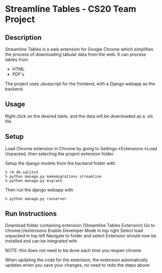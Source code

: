 # Streamline Tables - CS20 Team Project

## Description
Streamline Tables is a web extension for Google Chrome which simplifies the process of downloading tabular data from the web. It can process tables from
- HTML
- PDF's

The project uses Javascript for the frontend, with a Django webapp as the backend.


## Usage
Right click on the desired table, and the data will be downloaded as a .xls file


## Setup

Load Chrome extension in Chrome by going to Settings->Extensions->Load Unpacked, then selecting the project extension folder.


Setup the django models from the backend folder with
```
% rm db.sqlite3
% python manage.py makemigrations streamline
% python manage.py migrate
```
Then run the django webapp with
```
% python manage.py runserver
```

## Run Instructions

Download folder containing extension (Streamline Tables Extension)
Go to chrome://extensions
Enable Developer Mode in top right
Select load unpacked in top left
Navigate to folder and select
Extension should now be installed and can be integrated with

NOTE: this does not need to be done each time you reopen chrome

When updating the code for the extension, the extension automatically updates when you save your changes, no need to redo the steps above

